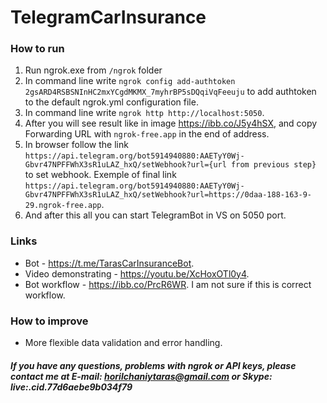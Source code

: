 # TelegramCarInsurance

### How to run
1. Run ngrok.exe from `/ngrok` folder
2. In command line write `ngrok config add-authtoken 2gsARD4RSBSNInHC2mxYCgdMKMX_7myhrBP5sDQqiVqFeeuju` to add authtoken to the default ngrok.yml configuration file.
3. In command line write `ngrok http http://localhost:5050`.
4. After you will see result like in image https://ibb.co/J5y4hSX, and copy Forwarding URL with `ngrok-free.app` in the end of address.
5. In browser follow the link `https://api.telegram.org/bot5914940880:AAETyY0Wj-Gbvr47NPFFWhX3sR1uLAZ_hxQ/setWebhook?url={url from previous step}` to set webhook. Exemple of final link `https://api.telegram.org/bot5914940880:AAETyY0Wj-Gbvr47NPFFWhX3sR1uLAZ_hxQ/setWebhook?url=https://0daa-188-163-9-29.ngrok-free.app`.
6. And after this all you can start TelegramBot in VS on 5050 port.

### Links 
- Bot - https://t.me/TarasCarInsuranceBot.
- Video demonstrating - https://youtu.be/XcHoxOTl0y4.
- Bot workflow - https://ibb.co/PrcR6WR. I am not sure if this is correct workflow.

### How to improve 
- More flexible data validation and error handling.

##### If you have any questions, problems with ngrok or API keys, please contact me at E-mail: horilchaniytaras@gmail.com or Skype: live:.cid.77d6aebe9b034f79
